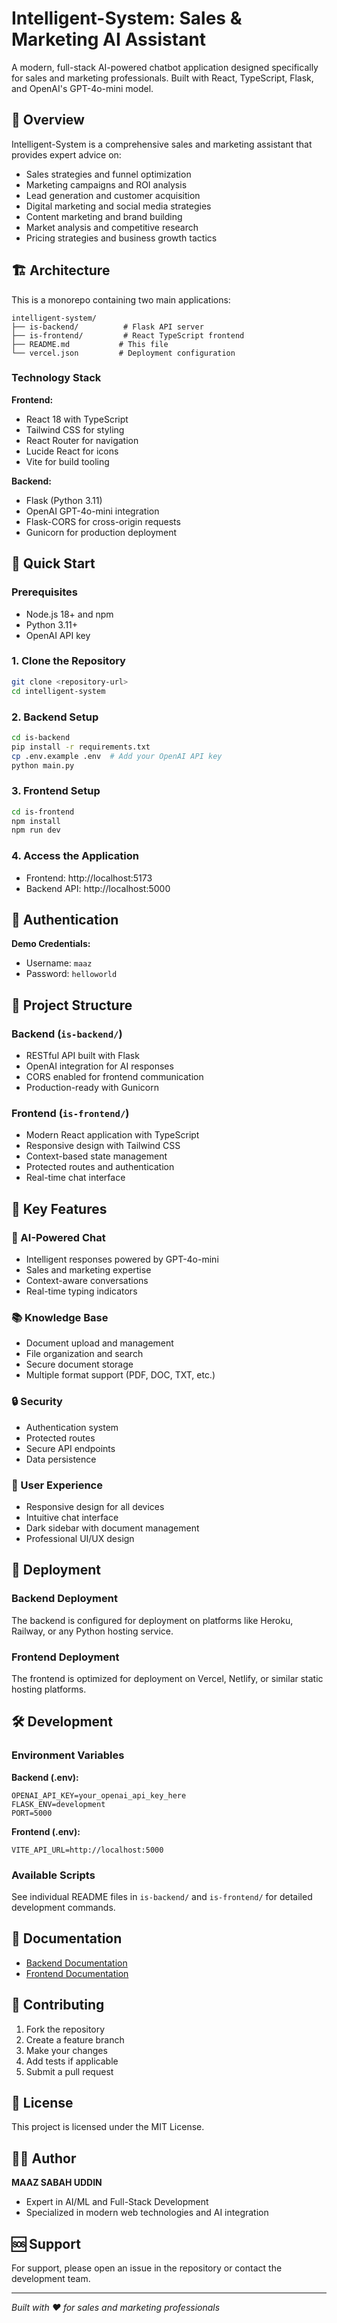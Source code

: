 # Intelligent-System: Sales & Marketing AI Assistant

A modern, full-stack AI-powered chatbot application designed specifically for sales and marketing professionals. Built with React, TypeScript, Flask, and OpenAI's GPT-4o-mini model.

## 🚀 Overview

Intelligent-System is a comprehensive sales and marketing assistant that provides expert advice on:
- Sales strategies and funnel optimization
- Marketing campaigns and ROI analysis
- Lead generation and customer acquisition
- Digital marketing and social media strategies
- Content marketing and brand building
- Market analysis and competitive research
- Pricing strategies and business growth tactics

## 🏗️ Architecture

This is a monorepo containing two main applications:

```
intelligent-system/
├── is-backend/          # Flask API server
├── is-frontend/         # React TypeScript frontend
├── README.md           # This file
└── vercel.json         # Deployment configuration
```

### Technology Stack

**Frontend:**
- React 18 with TypeScript
- Tailwind CSS for styling
- React Router for navigation
- Lucide React for icons
- Vite for build tooling

**Backend:**
- Flask (Python 3.11)
- OpenAI GPT-4o-mini integration
- Flask-CORS for cross-origin requests
- Gunicorn for production deployment

## 🚀 Quick Start

### Prerequisites

- Node.js 18+ and npm
- Python 3.11+
- OpenAI API key

### 1. Clone the Repository

```bash
git clone <repository-url>
cd intelligent-system
```

### 2. Backend Setup

```bash
cd is-backend
pip install -r requirements.txt
cp .env.example .env  # Add your OpenAI API key
python main.py
```

### 3. Frontend Setup

```bash
cd is-frontend
npm install
npm run dev
```

### 4. Access the Application

- Frontend: http://localhost:5173
- Backend API: http://localhost:5000

## 🔐 Authentication

**Demo Credentials:**
- Username: `maaz`
- Password: `helloworld`

## 📁 Project Structure

### Backend (`is-backend/`)
- RESTful API built with Flask
- OpenAI integration for AI responses
- CORS enabled for frontend communication
- Production-ready with Gunicorn

### Frontend (`is-frontend/`)
- Modern React application with TypeScript
- Responsive design with Tailwind CSS
- Context-based state management
- Protected routes and authentication
- Real-time chat interface

## 🌟 Key Features

### 🤖 AI-Powered Chat
- Intelligent responses powered by GPT-4o-mini
- Sales and marketing expertise
- Context-aware conversations
- Real-time typing indicators

### 📚 Knowledge Base
- Document upload and management
- File organization and search
- Secure document storage
- Multiple format support (PDF, DOC, TXT, etc.)

### 🔒 Security
- Authentication system
- Protected routes
- Secure API endpoints
- Data persistence

### 📱 User Experience
- Responsive design for all devices
- Intuitive chat interface
- Dark sidebar with document management
- Professional UI/UX design

## 🚀 Deployment

### Backend Deployment
The backend is configured for deployment on platforms like Heroku, Railway, or any Python hosting service.

### Frontend Deployment
The frontend is optimized for deployment on Vercel, Netlify, or similar static hosting platforms.

## 🛠️ Development

### Environment Variables

**Backend (.env):**
```
OPENAI_API_KEY=your_openai_api_key_here
FLASK_ENV=development
PORT=5000
```

**Frontend (.env):**
```
VITE_API_URL=http://localhost:5000
```

### Available Scripts

See individual README files in `is-backend/` and `is-frontend/` for detailed development commands.

## 📖 Documentation

- [Backend Documentation](./is-backend/README.md)
- [Frontend Documentation](./is-frontend/README.md)

## 🤝 Contributing

1. Fork the repository
2. Create a feature branch
3. Make your changes
4. Add tests if applicable
5. Submit a pull request

## 📄 License

This project is licensed under the MIT License.

## 👨‍💻 Author

**MAAZ SABAH UDDIN**
- Expert in AI/ML and Full-Stack Development
- Specialized in modern web technologies and AI integration

## 🆘 Support

For support, please open an issue in the repository or contact the development team.

---

*Built with ❤️ for sales and marketing professionals*